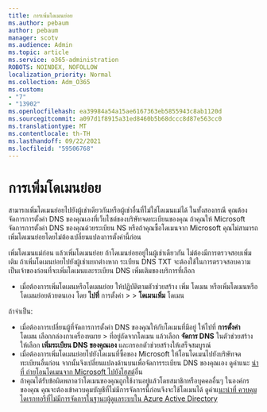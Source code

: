 ```yaml
---
title: การเพิ่มโดเมนย่อย
ms.author: pebaum
author: pebaum
manager: scotv
ms.audience: Admin
ms.topic: article
ms.service: o365-administration
ROBOTS: NOINDEX, NOFOLLOW
localization_priority: Normal
ms.collection: Adm_O365
ms.custom:
- "7"
- "13902"
ms.openlocfilehash: ea39984a54a15ae6167363eb5855943c8ab1120d
ms.sourcegitcommit: a097d1f8915a31ed8460b5b68dccc8d87e563cc0
ms.translationtype: MT
ms.contentlocale: th-TH
ms.lasthandoff: 09/22/2021
ms.locfileid: "59506768"
---
```

# <a name="adding-a-sub-domain"></a>การเพิ่มโดเมนย่อย

สามารถเพิ่มโดเมนย่อยไปยังผู้เช่าเดียวกันหรือผู้เช่าอื่นที่ไม่ใช่โดเมนแม่ได้ ในทั้งสองกรณี คุณต้องจัดการการตั้งค่า DNS ของคุณเองที่เว็บไซต์ของบริษัทจดทะเบียนของคุณ ถ้าคุณให้ Microsoft จัดการการตั้งค่า DNS ของคุณด้วยระเบียน NS หรือถ้าคุณซื้อโดเมนจาก Microsoft คุณไม่สามารถเพิ่มโดเมนย่อยโดยไม่ต้องเปลี่ยนแปลงการตั้งค่านี้ก่อน

เพิ่มโดเมนแม่ก่อน แล้วเพิ่มโดเมนย่อย ถ้าโดเมนย่อยอยู่ในผู้เช่าเดียวกัน ไม่ต้องมีการตรวจสอบเพิ่มเติม ถ้าเพิ่มโดเมนย่อยไปยังผู้เช่าแยกต่างหาก ระเบียน DNS TXT จะต้องใช้ในการตรวจสอบความเป็นเจ้าของก่อนที่จะเพิ่มโดเมนและระเบียน DNS เพิ่มเติมของบริการที่เลือก

- เมื่อต้องการเพิ่มโดเมนหรือโดเมนย่อย ให้ปฏิบัติตามตัวช่วยสร้าง เพิ่ม [](https://admin.microsoft.com/Adminportal#/Domains/Wizard)โดเมน หรือเพิ่มโดเมนหรือโดเมนย่อยด้วยตนเอง โดย **ไปที่** การตั้งค่า  >    >  **โดเมนเพิ่ม** โดเมน

ถ้าจําเป็น:

- เมื่อต้องการเปลี่ยนผู้ที่จัดการการตั้งค่า DNS ของคุณให้กับโดเมนที่มีอยู่ ให้ไปที่ **การตั้งค่า** โดเมน เลือกกล่องกาเครื่องหมาย  >  [](https://admin.microsoft.com/Adminportal/Home#/Domains)ที่อยู่ถัดจากโดเมน แล้วเลือก **จัดการ DNS** ในตัวช่วยสร้าง ให้เลือก **เพิ่มระเบียน DNS ของคุณเอง** และกรอกตัวช่วยสร้างให้เสร็จสมบูรณ์
- เมื่อต้องการเพิ่มโดเมนย่อยไปยังโดเมนที่ซื้อของ Microsoft ให้โอนโดเมนไปยังบริษัทจดทะเบียนอื่นก่อน จากนั้นจึงเปลี่ยนแปลงด้านบนเพื่อจัดการระเบียน DNS ของคุณเอง ดูคําแนะ [นําที่ ถ่ายโอนโดเมนจาก Microsoft ไปยังโฮสต์](https://docs.microsoft.com/microsoft-365/admin/get-help-with-domains/transfer-a-domain-from-microsoft-to-another-host)อื่น
- ถ้าคุณได้รับข้อผิดพลาดว่าโดเมนของคุณถูกใช้งานอยู่แล้วโดยสมาชิกหรือบุคคลอื่นๆ ในองค์กรของคุณ คุณจะต้องเข้าควบคุมบัญชีที่ไม่มีการจัดการนี้ก่อนจึงจะใช้โดเมนได้ ดูคําแ[นะนําที่ ควบคุมไดเรกทอรีที่ไม่มีการจัดการในฐานะผู้ดูแลระบบใน Azure Active Directory](https://docs.microsoft.com/azure/active-directory/enterprise-users/domains-admin-takeover)
